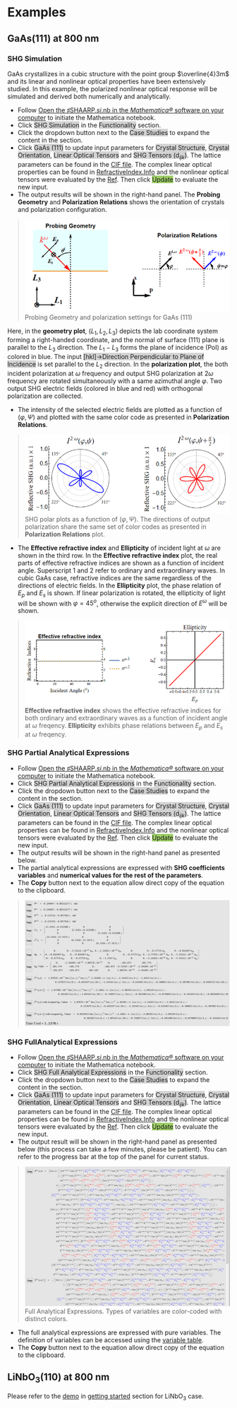 # Examples

## GaAs(111) at 800 nm
### SHG Simulation
GaAs crystallizes in a cubic structure with the point group $\overline{4}3m$ and its linear and nonlinear optical properties have been extensively studied. In this example, the polarized nonlinear optical response will be simulated and derived both numerically and analytically.

- Follow [Open the ♯SHAARP._si_.nb in the _Mathematica®_ software on your computer](<install.md#Open the ♯SHAARP._si_.nb in the _Mathematica®_ software on your computer>) to initiate the Mathematica notebook.
- Click <span style="background-color: #D3D3D3">SHG Simulation</span> in the <span style="background-color: #D3D3D3">Functionality</span> section.
- Click the dropdown button next to the <span style="background-color: #D3D3D3">Case Studies</span> to expand the content in the section.
- Click  <span style="background-color: #D3D3D3">GaAs (111)</span> to update input parameters for <span style="background-color: #D3D3D3">Crystal Structure</span>, <span style="background-color: #D3D3D3">Crystal Orientation</span>, <span style="background-color: #D3D3D3">Linear Optical Tensors</span> and <span style="background-color: #D3D3D3">SHG Tensors (d<i><sub>ijk</sub></i>)</span>. The lattice parameters can be found in the [CIF file](http://www.crystallography.net/cod/9008845.cif). The complex linear optical properties can be found in [RefractiveIndex.Info](https://refractiveindex.info/?shelf=main&book=GaAs&page=Aspnes) and the nonlinear optical tensors were evaluated by the [Ref](https://doi-org.ezaccess.libraries.psu.edu/10.1103/PhysRevLett.90.036801). Then click <span style="background-color: #9CCC65">Update</span> to evaluate the new input.
- The output results will be shown in the right-hand panel. The **Probing Geometry** and **Polarization Relations** shows the orientation of crystals and polarization configuration.
>![GaAs(111)GeometryPolarization45.png](img/GaAs(111)GeometryPolarization45.png)
>Probing Geometry and polarization settings for GaAs (111)

Here, in the **geometry plot**, $(L_1,L_2,L_3)$ depicts the lab coordinate system forming a right-handed coordinate, and the normal of surface (111) plane is parallel to the $L_3$ direction. The $L_1-L_3$ forms the plane of incidence (PoI) as colored in blue. The input <span style="background-color: #D3D3D3">[hkl]->Direction Perpendicular to Plane of Incidence</span> is set parallel to the $L_2$ direction. In the **polarization plot**, the both incident polarization at $\omega$ frequency and output SHG polarization at $2\omega$ frequency are rotated simultaneously with a same azimuthal angle $\varphi$. Two output SHG electric fields (colored in blue and red) with orthogonal polarization are collected.

- The intensity of the selected electric fields are plotted as a function of $(\varphi,\Psi)$ and plotted with the same color code as presented in **Polarization Relations**.

>![GaAs(111)PolarPlot45.png](img/GaAs(111)PolarPlot45.png)
>SHG polar plots as a function of $(\varphi,\Psi)$. The directions of output polarization share the same set of color codes as presented in **Polarization Relations** plot.


- The **Effective refractive index** and **Ellipticity** of incident light at $\omega$ are shown in the third row. In the **Effective refractive index** plot, the real parts of effective refractive indices are shown as a function of incident angle. Superscript 1 and 2 refer to ordinary and extraordinary waves. In cubic GaAs case, refractive indices are the same regardless of the directions of electric fields. In the **Ellipticity** plot, the phase relation of $E_p$ and $E_s$ is shown. If linear polarization is rotated, the ellipticity of light will be shown with $\varphi=45^o$, otherwise the explicit direction of $E^{\omega}$ will be shown.
>![GaAs(111)IndexEllipticity.png](img/GaAs(111)IndexEllipticity.png)
>**Effective refractive index** shows the effective refractive indices for both ordinary and extraordinary waves as a function of incident angle at $\omega$ freqency. **Ellipticity** exhibits phase relations between $E_p$ and $E_s$ at $\omega$ freqency.

### SHG Partial Analytical Expressions
- Follow [Open the ♯SHAARP._si_.nb in the _Mathematica®_ software on your computer](<install.md#Open the ♯SHAARP._si_.nb in the _Mathematica®_ software on your computer>) to initiate the Mathematica notebook.
- Click <span style="background-color: #D3D3D3">SHG Partial Analytical Expressions</span> in the <span style="background-color: #D3D3D3">Functionality</span> section.
- Click the dropdown button next to the <span style="background-color: #D3D3D3">Case Studies</span> to expand the content in the section.
- Click  <span style="background-color: #D3D3D3">GaAs (111)</span> to update input parameters for <span style="background-color: #D3D3D3">Crystal Structure</span>, <span style="background-color: #D3D3D3">Crystal Orientation</span>, <span style="background-color: #D3D3D3">Linear Optical Tensors</span> and <span style="background-color: #D3D3D3">SHG Tensors (d<i><sub>ijk</sub></i>)</span>. The lattice parameters can be found in the [CIF file](http://www.crystallography.net/cod/9008845.cif). The complex linear optical properties can be found in [RefractiveIndex.Info](https://refractiveindex.info/?shelf=main&book=GaAs&page=Aspnes) and the nonlinear optical tensors were evaluated by the [Ref](https://doi-org.ezaccess.libraries.psu.edu/10.1103/PhysRevLett.90.036801). Then click <span style="background-color: #9CCC65">Update</span> to evaluate the new input.
- The output results will be shown in the right-hand panel as presented below.
- The partial analytical expressions are expressed with **SHG coefficients variables** and **numerical values for the rest of the parameters**.
- The **Copy** button next to the equation allow direct copy of the equation to the clipboard.
>![GaAsPartialOutput.png](img/GaAsPartialOutput.png)
>

### SHG FullAnalytical Expressions
- Follow [Open the ♯SHAARP._si_.nb in the _Mathematica®_ software on your computer](<install.md#Open the ♯SHAARP._si_.nb in the _Mathematica®_ software on your computer>) to initiate the Mathematica notebook.
- Click <span style="background-color: #D3D3D3">SHG Full Analytical Expressions</span> in the <span style="background-color: #D3D3D3">Functionality</span> section.
- Click the dropdown button next to the <span style="background-color: #D3D3D3">Case Studies</span> to expand the content in the section.
- Click  <span style="background-color: #D3D3D3">GaAs (111)</span> to update input parameters for <span style="background-color: #D3D3D3">Crystal Structure</span>, <span style="background-color: #D3D3D3">Crystal Orientation</span>, <span style="background-color: #D3D3D3">Linear Optical Tensors</span> and <span style="background-color: #D3D3D3">SHG Tensors (d<i><sub>ijk</sub></i>)</span>. The lattice parameters can be found in the [CIF file](http://www.crystallography.net/cod/9008845.cif). The complex linear optical properties can be found in [RefractiveIndex.Info](https://refractiveindex.info/?shelf=main&book=GaAs&page=Aspnes) and the nonlinear optical tensors were evaluated by the [Ref](https://doi-org.ezaccess.libraries.psu.edu/10.1103/PhysRevLett.90.036801). Then click <span style="background-color: #9CCC65">Update</span> to evaluate the new input.
- The output result will be shown in the right-hand panel as presented below (this process can take a few minutes, please be patient). You can refer to the progress bar at the top of the panel for current status.
>![GaAsFullOutput.png](img/GaAsFullOutput.png)
>Full Analytical Expressions. Types of variables are color-coded with distinct colors. 

- The full analytical expressions are expressed with pure variables. The definition of variables can be accessed using the [variable table](table.md).
- The **Copy** button next to the equation allow direct copy of the equation to the clipboard.

## LiNbO<b><sub>3</sub></b>(110) at 800 nm
Please refer to the [demo](<install.md#Try preset demos>) in [getting started](install.md) section for LiNbO<sub>3</sub> case.
